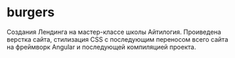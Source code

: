 # burgers
Создания Лендинга на мастер-классе школы Айтилогия.
Проиведена верстка сайта, стилизация CSS с последующим переносом всего сайта на фреймворк Angular и последующей компиляцией проекта.
